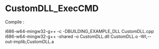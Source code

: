 # CustomDLL_ExecCMD

Compile :

i686-w64-mingw32-g++ -c -DBUILDING_EXAMPLE_DLL CustomDLL.cpp
i686-w64-mingw32-g++ -shared -o CustomDLL.dll CustomDLL.o -Wl,--out-implib,CustomDLL.a
